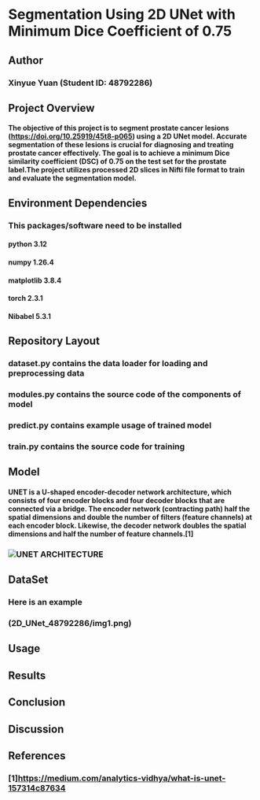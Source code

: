 # **Segmentation Using 2D UNet with Minimum Dice Coefficient of 0.75**
## Author
### Xinyue Yuan (Student ID: 48792286)
## Project Overview
#### The objective of this project is to segment prostate cancer lesions (https://doi.org/10.25919/45t8-p065) using a 2D UNet model. Accurate segmentation of these lesions is crucial for diagnosing and treating prostate cancer effectively. The goal is to achieve a minimum Dice similarity coefficient (DSC) of 0.75 on the test set for the prostate label.The project utilizes processed 2D slices in Nifti file format to train and evaluate the segmentation model.
## Environment Dependencies
### This packages/software need to be installed
#### python 3.12
#### numpy 1.26.4
#### matplotlib 3.8.4
#### torch 2.3.1
#### Nibabel 5.3.1
## Repository Layout
### dataset.py contains the data loader for loading and preprocessing data
### modules.py contains the source code of the components of model
### predict.py contains example usage of  trained model 
### train.py contains the source code for training
## Model
#### UNET is a U-shaped encoder-decoder network architecture, which consists of four encoder blocks and four decoder blocks that are connected via a bridge. The encoder network (contracting path) half the spatial dimensions and double the number of filters (feature channels) at each encoder block. Likewise, the decoder network doubles the spatial dimensions and half the number of feature channels.[1]
### ![UNET ARCHITECTURE](https://miro.medium.com/v2/resize:fit:1400/format:webp/1*lvXoKMHoPJMKpKK7keZMEA.png)
## DataSet
### Here is an example
### (2D_UNet_48792286/img1.png)
## Usage
###
## Results
###
## Conclusion
###
## Discussion
###
## References
### [1]https://medium.com/analytics-vidhya/what-is-unet-157314c87634
###
